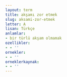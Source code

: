 ```yaml
---
layout: term
title: akşamı zor etmek
slug: aksami-zor-etmek
letter: A
lisan: Türkçe
anlamlar:
- bir türlü akşam olmamak
ozellikler:
- - ''
ornekler:
- - ''
orneklerkaynak:
- - ''
---
```

